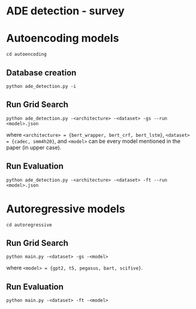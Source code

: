 # ADE detection - survey

# Autoencoding models

```
cd autoencoding
```

## Database creation

```
python ade_detection.py -i
```

## Run Grid Search

```
python ade_detection.py -<architecture> -<dataset> -gs --run <model>.json  
```

where `<architecture> = {bert_wrapper, bert_crf, bert_lstm}`, `<dataset> = {cadec, smm4h20}`, and `<model>` can be every model mentioned in the paper (in upper case).

## Run Evaluation

```
python ade_detection.py -<architecture> -<dataset> -ft --run <model>.json  
```


# Autoregressive models

```
cd autoregressive
```

## Run Grid Search

```
python main.py -<dataset> -gs -<model>
```

where `<model> = {gpt2, t5, pegasus, bart, scifive}`.


## Run Evaluation 

```
python main.py -<dataset> -ft -<model>
```
